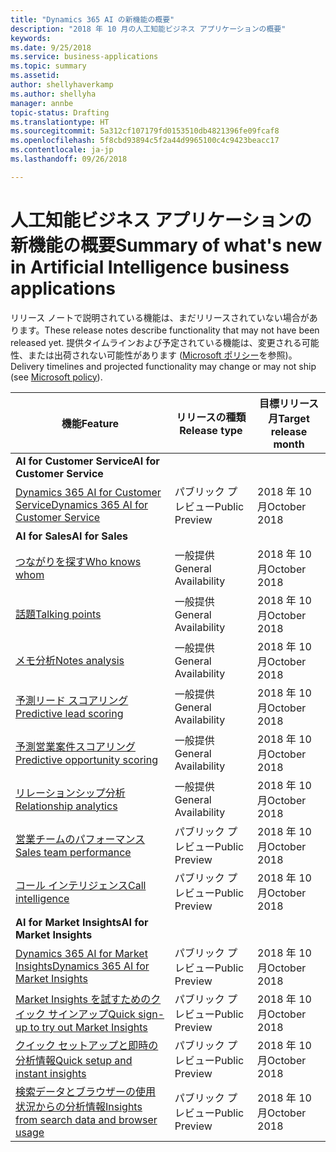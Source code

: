 ```yaml
---
title: "Dynamics 365 AI の新機能の概要"
description: "2018 年 10 月の人工知能ビジネス アプリケーションの概要"
keywords: 
ms.date: 9/25/2018
ms.service: business-applications
ms.topic: summary
ms.assetid: 
author: shellyhaverkamp
ms.author: shellyha
manager: annbe
topic-status: Drafting
ms.translationtype: HT
ms.sourcegitcommit: 5a312cf107179fd0153510db4821396fe09fcaf8
ms.openlocfilehash: 5f8cbd93894c5f2a44d9965100c4c9423beacc17
ms.contentlocale: ja-jp
ms.lasthandoff: 09/26/2018

---
```


#  <a name="summary-of-whats-new-in-artificial-intelligence-business-applications"></a><span data-ttu-id="a25e3-103">人工知能ビジネス アプリケーションの新機能の概要</span><span class="sxs-lookup"><span data-stu-id="a25e3-103">Summary of what's new in Artificial Intelligence business applications</span></span>

<span data-ttu-id="a25e3-104">リリース ノートで説明されている機能は、まだリリースされていない場合があります。</span><span class="sxs-lookup"><span data-stu-id="a25e3-104">These release notes describe functionality that may not have been released yet.</span></span> <span data-ttu-id="a25e3-105">提供タイムラインおよび予定されている機能は、変更される可能性、または出荷されない可能性があります ([Microsoft ポリシー](https://go.microsoft.com/fwlink/p/?linkid=2007332)を参照)。</span><span class="sxs-lookup"><span data-stu-id="a25e3-105">Delivery timelines and projected functionality may change or may not ship (see [Microsoft policy](https://go.microsoft.com/fwlink/p/?linkid=2007332)).</span></span>

| <span data-ttu-id="a25e3-106">機能</span><span class="sxs-lookup"><span data-stu-id="a25e3-106">Feature</span></span>                                                         | <span data-ttu-id="a25e3-107">リリースの種類</span><span class="sxs-lookup"><span data-stu-id="a25e3-107">Release type</span></span>   | <span data-ttu-id="a25e3-108">目標リリース月</span><span class="sxs-lookup"><span data-stu-id="a25e3-108">Target release month</span></span> |
|-----------------------------------------------------------------|----------------|----------------------|
|<span data-ttu-id="a25e3-109">**AI for Customer Service**</span><span class="sxs-lookup"><span data-stu-id="a25e3-109">**AI for Customer Service**</span></span> |
| [<span data-ttu-id="a25e3-110">Dynamics 365 AI for Customer Service</span><span class="sxs-lookup"><span data-stu-id="a25e3-110">Dynamics 365 AI for Customer Service</span></span>](dynamics365-ai-customer-service-insights.md )     | <span data-ttu-id="a25e3-111">パブリック プレビュー</span><span class="sxs-lookup"><span data-stu-id="a25e3-111">Public Preview</span></span>  | <span data-ttu-id="a25e3-112">2018 年 10 月</span><span class="sxs-lookup"><span data-stu-id="a25e3-112">October 2018</span></span>            |
|<span data-ttu-id="a25e3-113">**AI for Sales**</span><span class="sxs-lookup"><span data-stu-id="a25e3-113">**AI for Sales**</span></span> |
| [<span data-ttu-id="a25e3-114">つながりを探す</span><span class="sxs-lookup"><span data-stu-id="a25e3-114">Who knows whom</span></span>](who-knows-whom.md)                          | <span data-ttu-id="a25e3-115">一般提供</span><span class="sxs-lookup"><span data-stu-id="a25e3-115">General Availability</span></span>          | <span data-ttu-id="a25e3-116">2018 年 10 月</span><span class="sxs-lookup"><span data-stu-id="a25e3-116">October 2018</span></span>          |
| [<span data-ttu-id="a25e3-117">話題</span><span class="sxs-lookup"><span data-stu-id="a25e3-117">Talking points</span></span>](talking-points.md)                          | <span data-ttu-id="a25e3-118">一般提供</span><span class="sxs-lookup"><span data-stu-id="a25e3-118">General Availability</span></span>          | <span data-ttu-id="a25e3-119">2018 年 10 月</span><span class="sxs-lookup"><span data-stu-id="a25e3-119">October 2018</span></span>          |
| [<span data-ttu-id="a25e3-120">メモ分析</span><span class="sxs-lookup"><span data-stu-id="a25e3-120">Notes analysis</span></span>](notes-analysis.md)                          | <span data-ttu-id="a25e3-121">一般提供</span><span class="sxs-lookup"><span data-stu-id="a25e3-121">General Availability</span></span>          | <span data-ttu-id="a25e3-122">2018 年 10 月</span><span class="sxs-lookup"><span data-stu-id="a25e3-122">October 2018</span></span>          |
| [<span data-ttu-id="a25e3-123">予測リード スコアリング</span><span class="sxs-lookup"><span data-stu-id="a25e3-123">Predictive lead scoring</span></span>](predictive-lead-scoring.md)                          | <span data-ttu-id="a25e3-124">一般提供</span><span class="sxs-lookup"><span data-stu-id="a25e3-124">General Availability</span></span>          | <span data-ttu-id="a25e3-125">2018 年 10 月</span><span class="sxs-lookup"><span data-stu-id="a25e3-125">October 2018</span></span>          |
| [<span data-ttu-id="a25e3-126">予測営業案件スコアリング</span><span class="sxs-lookup"><span data-stu-id="a25e3-126">Predictive opportunity scoring</span></span>](predictive-opportunity-scoring.md)            | <span data-ttu-id="a25e3-127">一般提供</span><span class="sxs-lookup"><span data-stu-id="a25e3-127">General Availability</span></span>          | <span data-ttu-id="a25e3-128">2018 年 10 月</span><span class="sxs-lookup"><span data-stu-id="a25e3-128">October 2018</span></span>          |
| [<span data-ttu-id="a25e3-129">リレーションシップ分析</span><span class="sxs-lookup"><span data-stu-id="a25e3-129">Relationship analytics</span></span>](relationship-analytics.md) | <span data-ttu-id="a25e3-130">一般提供</span><span class="sxs-lookup"><span data-stu-id="a25e3-130">General Availability</span></span> | <span data-ttu-id="a25e3-131">2018 年 10 月</span><span class="sxs-lookup"><span data-stu-id="a25e3-131">October 2018</span></span> |
| [<span data-ttu-id="a25e3-132">営業チームのパフォーマンス</span><span class="sxs-lookup"><span data-stu-id="a25e3-132">Sales team performance</span></span>](dynamics-365-ai-sales-app.md)     | <span data-ttu-id="a25e3-133">パブリック プレビュー</span><span class="sxs-lookup"><span data-stu-id="a25e3-133">Public Preview</span></span>  | <span data-ttu-id="a25e3-134">2018 年 10 月</span><span class="sxs-lookup"><span data-stu-id="a25e3-134">October 2018</span></span>            |
| [<span data-ttu-id="a25e3-135">コール インテリジェンス</span><span class="sxs-lookup"><span data-stu-id="a25e3-135">Call intelligence</span></span>](call-intelligence-sales-app.md)     | <span data-ttu-id="a25e3-136">パブリック プレビュー</span><span class="sxs-lookup"><span data-stu-id="a25e3-136">Public Preview</span></span>  | <span data-ttu-id="a25e3-137">2018 年 10 月</span><span class="sxs-lookup"><span data-stu-id="a25e3-137">October 2018</span></span>            |
|<span data-ttu-id="a25e3-138">**AI for Market Insights**</span><span class="sxs-lookup"><span data-stu-id="a25e3-138">**AI for Market Insights**</span></span> |
| [<span data-ttu-id="a25e3-139">Dynamics 365 AI for Market Insights</span><span class="sxs-lookup"><span data-stu-id="a25e3-139">Dynamics 365 AI for Market Insights</span></span>](../market-insights/index.md)    | <span data-ttu-id="a25e3-140">パブリック プレビュー</span><span class="sxs-lookup"><span data-stu-id="a25e3-140">Public Preview</span></span> | <span data-ttu-id="a25e3-141">2018 年 10 月</span><span class="sxs-lookup"><span data-stu-id="a25e3-141">October 2018</span></span>         |
| [<span data-ttu-id="a25e3-142">Market Insights を試すためのクイック サインアップ</span><span class="sxs-lookup"><span data-stu-id="a25e3-142">Quick sign-up to try out Market Insights</span></span>](../market-insights/quick-sign-in.md)    | <span data-ttu-id="a25e3-143">パブリック プレビュー</span><span class="sxs-lookup"><span data-stu-id="a25e3-143">Public Preview</span></span> | <span data-ttu-id="a25e3-144">2018 年 10 月</span><span class="sxs-lookup"><span data-stu-id="a25e3-144">October 2018</span></span>         |
| [<span data-ttu-id="a25e3-145">クイック セットアップと即時の分析情報</span><span class="sxs-lookup"><span data-stu-id="a25e3-145">Quick setup and instant insights</span></span>](../market-insights/quick-setup.md)              | <span data-ttu-id="a25e3-146">パブリック プレビュー</span><span class="sxs-lookup"><span data-stu-id="a25e3-146">Public Preview</span></span> | <span data-ttu-id="a25e3-147">2018 年 10 月</span><span class="sxs-lookup"><span data-stu-id="a25e3-147">October 2018</span></span>         |
| [<span data-ttu-id="a25e3-148">検索データとブラウザーの使用状況からの分析情報</span><span class="sxs-lookup"><span data-stu-id="a25e3-148">Insights from search data and browser usage</span></span>](../market-insights/search-browse.md) | <span data-ttu-id="a25e3-149">パブリック プレビュー</span><span class="sxs-lookup"><span data-stu-id="a25e3-149">Public Preview</span></span> | <span data-ttu-id="a25e3-150">2018 年 10 月</span><span class="sxs-lookup"><span data-stu-id="a25e3-150">October 2018</span></span>         |

